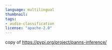 ```yaml
---
language: multilingual
thumbnail:
tags:
- audio-classification
license: "apache-2.0"
---
```


copy of https://pypi.org/project/panns-inference/